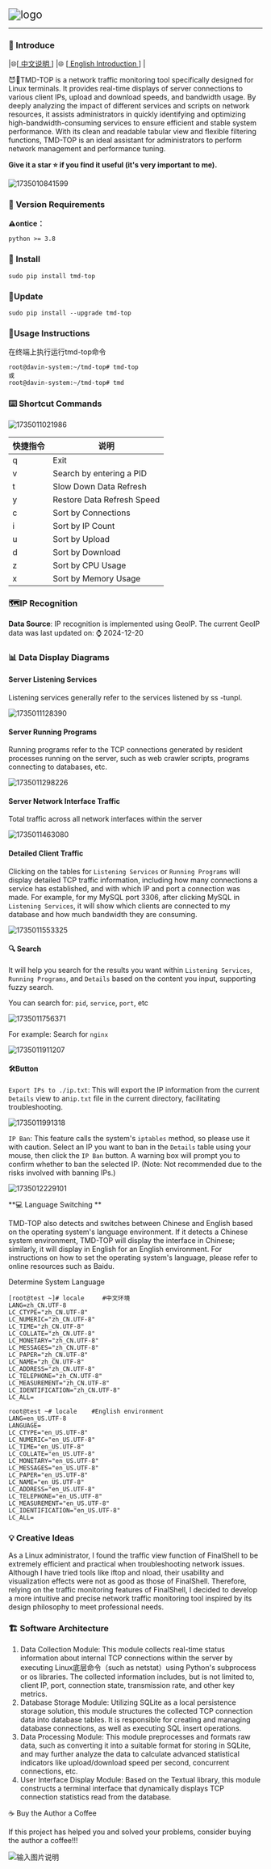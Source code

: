 <img src="image/logo.png" alt="logo" style="zoom:150%;" />

------



###  🌈 Introduce

|🌐[[ 中文说明 ](/zh-README.md)]  |🌐 [[ English   Introduction ](/README.md)] |

 😈🖕TMD-TOP is a network traffic monitoring tool specifically designed for  Linux terminals. It provides real-time displays of server connections to various client IPs, upload and download speeds, and bandwidth usage. By deeply analyzing the impact of different services and scripts on  network resources, it assists administrators in quickly identifying and  optimizing high-bandwidth-consuming services to ensure efficient and  stable system performance. With its clean and readable tabular view and  flexible filtering functions, TMD-TOP is an ideal assistant for  administrators to perform network management and performance tuning. 

**Give it a star ⭐ if you find it useful (it's very important to me).**

![1735010841599](image/1735010841599.png)

### 🔨 Version Requirements

 **⚠️ontice：**

```txt
python >= 3.8
```

###  🌈 Install

```shell
sudo pip install tmd-top
```

### 🔄Update

```shell
sudo pip install --upgrade tmd-top
```

### 📖Usage Instructions

在终端上执行运行tmd-top命令

```shell
root@davin-system:~/tmd-top# tmd-top
或
root@davin-system:~/tmd-top# tmd
```

### ⌨️ Shortcut Commands

![1735011021986](image/1735011021986.png)

| 快捷指令 | 说明                       |
| -------- | -------------------------- |
| q        | Exit                       |
| v        | Search by entering a PID   |
| t        | Slow Down Data Refresh     |
| y        | Restore Data Refresh Speed |
| c        | Sort by Connections        |
| i        | Sort by IP Count           |
| u        | Sort by Upload             |
| d        | Sort by Download           |
| z        | Sort by CPU Usage          |
| x        | Sort by Memory Usage       |



### 🗺️IP Recognition

 **Data Source**: IP recognition is implemented using GeoIP. The current GeoIP data was last updated on:   ⌚️ 2024-12-20



### 📊 Data Display Diagrams

#### Server Listening Services

Listening services generally refer to the services listened by ss -tunpl.

![1735011128390](image/1735011128390.png)

####  Server Running Programs 

 Running programs refer to the TCP connections generated by resident  processes running on the server, such as web crawler scripts, programs  connecting to databases, etc. 

![1735011298226](image/1735011298226.png)

####  Server Network Interface Traffic 

 Total traffic across all network interfaces within the server 

![1735011463080](image/1735011463080.png)

####  Detailed Client Traffic 

 Clicking on the tables for `Listening Services` or `Running Programs` will display detailed TCP traffic information, including how many  connections a service has established, and with which IP and port a  connection was made. For example, for my MySQL port 3306, after clicking MySQL in `Listening Services`, it will show which clients are connected to my database and how much bandwidth they are consuming. 

![1735011553325](image/1735011553325.png)

#### 🔍 Search

It will help you search for the results you want within `Listening Services`, `Running Programs`, and `Details` based on the content you input, supporting fuzzy search.

You can search for: `pid`, `service`, `port`, etc

![1735011756371](image/1735011756371.png)

For example: Search for `nginx`

![1735011911207](image/1735011911207.png)

#### 🛠️Button

`Export IPs to ./ip.txt`: This will export the IP information from the current `Details` view to an`ip.txt` file in the current directory, facilitating troubleshooting.

![1735011991318](image/1735011991318.png)

`IP Ban`: This feature calls the system's `iptables` method, so please use it with caution. Select an IP you want to ban in the `Details` table using your mouse, then click the `IP Ban` button. A warning box will prompt you to confirm whether to ban the selected IP. (Note: Not recommended due to the risks involved with banning IPs.)

![1735012229101](image/1735012229101.png)



**💻 Language Switching **

TMD-TOP also detects and switches between Chinese and English based on the operating system's language environment. If it detects a Chinese system environment, TMD-TOP will display the interface in Chinese; similarly, it will display in English for an English environment. For instructions on how to set the operating system's language, please refer to online resources such as Baidu.

 Determine System Language 

```shell
[root@test ~]# locale     #中文环境
LANG=zh_CN.UTF-8
LC_CTYPE="zh_CN.UTF-8"
LC_NUMERIC="zh_CN.UTF-8"
LC_TIME="zh_CN.UTF-8"
LC_COLLATE="zh_CN.UTF-8"
LC_MONETARY="zh_CN.UTF-8"
LC_MESSAGES="zh_CN.UTF-8"
LC_PAPER="zh_CN.UTF-8"
LC_NAME="zh_CN.UTF-8"
LC_ADDRESS="zh_CN.UTF-8"
LC_TELEPHONE="zh_CN.UTF-8"
LC_MEASUREMENT="zh_CN.UTF-8"
LC_IDENTIFICATION="zh_CN.UTF-8"
LC_ALL=

root@test ~# locale    #English environment
LANG=en_US.UTF-8
LANGUAGE=
LC_CTYPE="en_US.UTF-8"
LC_NUMERIC="en_US.UTF-8"
LC_TIME="en_US.UTF-8"
LC_COLLATE="en_US.UTF-8"
LC_MONETARY="en_US.UTF-8"
LC_MESSAGES="en_US.UTF-8"
LC_PAPER="en_US.UTF-8"
LC_NAME="en_US.UTF-8"
LC_ADDRESS="en_US.UTF-8"
LC_TELEPHONE="en_US.UTF-8"
LC_MEASUREMENT="en_US.UTF-8"
LC_IDENTIFICATION="en_US.UTF-8"
LC_ALL=

```



### 💡 Creative Ideas 

  As a Linux administrator, I found the traffic view function of  FinalShell to be extremely efficient and practical when troubleshooting  network issues. Although I have tried tools like iftop and nload, their  usability and visualization effects were not as good as those of  FinalShell. Therefore, relying on the traffic monitoring features of  FinalShell, I decided to develop a more intuitive and precise network  traffic monitoring tool inspired by its design philosophy to meet  professional needs.   

### 🏗️  Software Architecture 

1. Data Collection Module: This module collects real-time status information about internal TCP connections within the server by executing Linux底层命令（such as netstat）using Python's subprocess or os libraries. The collected information includes, but is not limited to, client IP, port, connection state, transmission rate, and other key metrics.
2. Database Storage Module: Utilizing SQLite as a local persistence storage solution, this module structures the collected TCP connection data into database tables. It is responsible for creating and managing database connections, as well as executing SQL insert operations.
3. Data Processing Module: This module preprocesses and formats raw data, such as converting it into a suitable format for storing in SQLite, and may further analyze the data to calculate advanced statistical indicators like upload/download speed per second, concurrent connections, etc.
4. User Interface Display Module: Based on the Textual library, this module constructs a terminal interface that dynamically displays TCP connection statistics read from the database.



 ☕  Buy the Author a Coffee 

 If this project has helped you and solved your problems, consider buying the author a coffee!!! 

![输入图片说明](image/4.jpg)